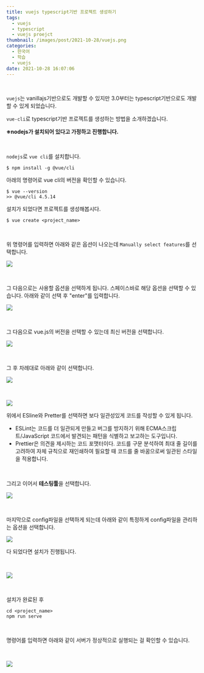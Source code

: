 ```yaml
---
title: vuejs typescript기반 프로젝트 생성하기
tags:
  - vuejs
  - typescript
  - vuejs proejct
thumbnail: /images/post/2021-10-28/vuejs.png
categories:
  - 한국어
  - 학습
  - vuejs
date: 2021-10-28 16:07:06
---
```


<br>

`vuejs`는 vanillajs기반으로도 개발할 수 있지만 3.0부터는 typescript기반으로도 개발할 수 있게 되었습니다.

`vue-cli`로 typescript기반 프로젝트를 생성하는 방법을 소개하겠습니다.

**※nodejs가 설치되어 있다고 가정하고 진행합니다.**

<br>

`nodejs`로 `vue cli`를 설치합니다.

```git
$ npm install -g @vue/cli
```

아래의 명령어로 vue cli의 버전을 확인할 수 있습니다.

```git
$ vue --version
>> @vue/cli 4.5.14
```

설치가 되었다면 프로젝트를 생성해봅시다.

```git
$ vue create <project_name>
```

<br>

위 명령어를 입력하면 아래와 같은 옵션이 나오는데 `Manually select features`를 선택합니다.

![](/images/post/2021-10-28/vuejs2.jpeg)

<br>

그 다음으로는 사용할 옵션을 선택하게 됩니다. 스페이스바로 해당 옵션을 선택할 수 있습니다. 아래와 같이 선택 후 "enter"를 입력합니다.

![](/images/post/2021-10-28/vuejs3.jpeg)

<br>

그 다음으로 vue.js의 버전을 선택할 수 있는데 최신 버전을 선택합니다.

![](/images/post/2021-10-28/vuejs4.jpeg)

<br>

그 후 차례대로 아래와 같이 선택합니다.

![](/images/post/2021-10-28/vuejs5.jpeg)

<br>

![](/images/post/2021-10-28/vuejs6.jpeg)

위에서 ESline와 Pretter를 선택하면 보다 일관성있게 코드를 작성할 수 있게 됩니다.

- ESLint는 코드를 더 일관되게 만들고 버그를 방지하기 위해 ECMA스크립트/JavaScript 코드에서 발견되는 패턴을 식별하고 보고하는 도구입니다.
- Prettier은 의견을 제시하는 코드 포맷터이다. 코드를 구문 분석하여 최대 줄 길이를 고려하여 자체 규칙으로 재인쇄하여 필요할 때 코드를 줄 바꿈으로써 일관된 스타일을 적용합니다.

<br>

그리고 이어서 **테스팅툴**을 선택합니다.

![](/images/post/2021-10-28/vuejs7.jpeg)

<br>

마지막으로 config파일을 선택하게 되는데 아래와 같이 특정하게 config파일을 관리하는 옵션을 선택합니다.

![](/images/post/2021-10-28/vuejs8.jpeg)

다 되었다면 설치가 진행됩니다.

<br>

![](/images/post/2021-10-28/vuejs9.jpeg)

<br>

설치가 완료된 후

```git
cd <project_name>
npm run serve
```

<br>

명령어를 입력하면 아래와 같이 서버가 정상적으로 실행되는 걸 확인할 수 있습니다.

<br>

![](/images/post/2021-10-28/vuejs10.jpeg)
